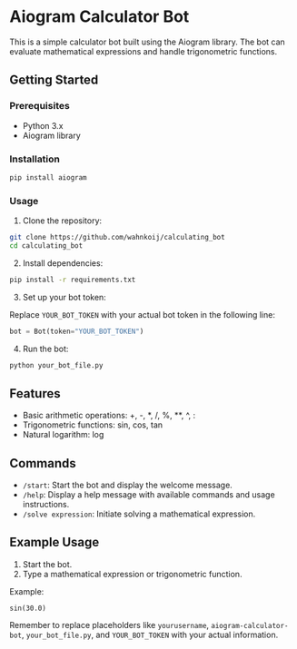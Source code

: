 # Aiogram Calculator Bot

This is a simple calculator bot built using the Aiogram library. The bot can evaluate mathematical expressions and handle trigonometric functions.

## Getting Started

### Prerequisites

- Python 3.x
- Aiogram library

### Installation

```bash
pip install aiogram
```

### Usage

1. Clone the repository:

```bash
git clone https://github.com/wahnkoij/calculating_bot
cd calculating_bot
```

2. Install dependencies:

```bash
pip install -r requirements.txt
```

3. Set up your bot token:

Replace `YOUR_BOT_TOKEN` with your actual bot token in the following line:

```python
bot = Bot(token="YOUR_BOT_TOKEN")
```

4. Run the bot:

```bash
python your_bot_file.py
```

## Features

- Basic arithmetic operations: +, -, *, /, %, **, ^, :
- Trigonometric functions: sin, cos, tan
- Natural logarithm: log

## Commands

- `/start`: Start the bot and display the welcome message.
- `/help`: Display a help message with available commands and usage instructions.
- `/solve expression`: Initiate solving a mathematical expression.

## Example Usage

1. Start the bot.
2. Type a mathematical expression or trigonometric function.

Example:
```plaintext
sin(30.0)
```

Remember to replace placeholders like `yourusername`, `aiogram-calculator-bot`, `your_bot_file.py`, and `YOUR_BOT_TOKEN` with your actual information.
